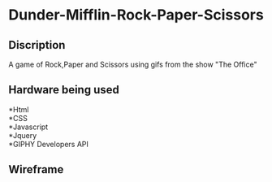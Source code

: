 # Dunder-Mifflin-Rock-Paper-Scissors
## Discription
A game of Rock,Paper and Scissors using gifs from the show "The Office"

## Hardware being used
*Html<br>
*CSS<br>
*Javascript<br>
*Jquery<br>
*GIPHY Developers API

## Wireframe

